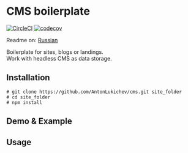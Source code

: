 # CMS boilerplate

[![CircleCI](https://circleci.com/gh/AntonLukichev/cms.svg?style=shield&circle-token=779bbd5aece403ebff957edba62bacd5bc8b7512)](https://app.circleci.com/pipelines/github/AntonLukichev/cms)
[![codecov](https://codecov.io/gh/AntonLukichev/cms/branch/master/graph/badge.svg?token=5epmUK10kn)](https://codecov.io/gh/AntonLukichev/cms)

Readme on: [Russian](README_RU.md)

Boilerplate for sites, blogs or landings.<br />
Work with headless CMS as data storage.

## Installation

```shell script
# git clone https://github.com/AntonLukichev/cms.git site_folder
# cd site_folder
# npm install
```

## Demo & Example

## Usage
